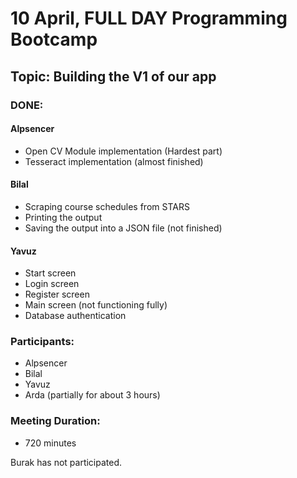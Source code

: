 # 10 April, FULL DAY Programming Bootcamp
## Topic: Building the V1 of our app
### DONE:
#### Alpsencer
- Open CV Module implementation (Hardest part)
- Tesseract implementation (almost finished)

#### Bilal
- Scraping course schedules from STARS
- Printing the output
- Saving the output into a JSON file (not finished)

#### Yavuz
- Start screen
- Login screen
- Register screen
- Main screen (not functioning fully)
- Database authentication

### Participants:
- Alpsencer
- Bilal
- Yavuz
- Arda (partially for about 3 hours)

### Meeting Duration:
- 720 minutes

Burak has not participated.
